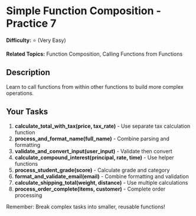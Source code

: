 # Simple Function Composition - Practice 7

**Difficulty:** ⭐ (Very Easy)

**Related Topics:** Function Composition, Calling Functions from Functions

## Description

Learn to call functions from within other functions to build more complex operations.

## Your Tasks

1. **calculate_total_with_tax(price, tax_rate)** - Use separate tax calculation function
2. **process_and_format_name(full_name)** - Combine parsing and formatting
3. **validate_and_convert_input(user_input)** - Validate then convert
4. **calculate_compound_interest(principal, rate, time)** - Use helper functions
5. **process_student_grade(score)** - Calculate grade and category
6. **format_and_validate_email(email)** - Combine formatting and validation
7. **calculate_shipping_total(weight, distance)** - Use multiple calculations
8. **process_order_complete(items, customer)** - Complete order processing

Remember: Break complex tasks into smaller, reusable functions!